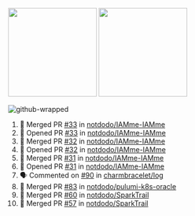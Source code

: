 <a href="https://github.com/notdodo"><img src="https://github-readme-stats.vercel.app/api?username=notdodo&count_private=true&theme=dark" height="180" /></a> <a href="https://github.com/notdodo"><img src="https://github-readme-stats.vercel.app/api/top-langs/?username=notdodo&langs_count=8&theme=dark&hide=tex,java,html,css&layout=compact" height="180" /></a>

![github-wrapped](https://github.com/notdodo/notdodo/assets/6991986/fb310ed4-7b6b-48dd-a447-4c85e6000edb)

<!--START_SECTION:activity-->
1. 🎉 Merged PR [#33](https://github.com/notdodo/IAMme-IAMme/pull/33) in [notdodo/IAMme-IAMme](https://github.com/notdodo/IAMme-IAMme)
2. 💪 Opened PR [#33](https://github.com/notdodo/IAMme-IAMme/pull/33) in [notdodo/IAMme-IAMme](https://github.com/notdodo/IAMme-IAMme)
3. 🎉 Merged PR [#32](https://github.com/notdodo/IAMme-IAMme/pull/32) in [notdodo/IAMme-IAMme](https://github.com/notdodo/IAMme-IAMme)
4. 💪 Opened PR [#32](https://github.com/notdodo/IAMme-IAMme/pull/32) in [notdodo/IAMme-IAMme](https://github.com/notdodo/IAMme-IAMme)
5. 🎉 Merged PR [#31](https://github.com/notdodo/IAMme-IAMme/pull/31) in [notdodo/IAMme-IAMme](https://github.com/notdodo/IAMme-IAMme)
6. 💪 Opened PR [#31](https://github.com/notdodo/IAMme-IAMme/pull/31) in [notdodo/IAMme-IAMme](https://github.com/notdodo/IAMme-IAMme)
7. 🗣 Commented on [#90](https://github.com/charmbracelet/log/issues/90#issuecomment-1870605067) in [charmbracelet/log](https://github.com/charmbracelet/log)
8. 🎉 Merged PR [#83](https://github.com/notdodo/pulumi-k8s-oracle/pull/83) in [notdodo/pulumi-k8s-oracle](https://github.com/notdodo/pulumi-k8s-oracle)
9. 🎉 Merged PR [#60](https://github.com/notdodo/SparkTrail/pull/60) in [notdodo/SparkTrail](https://github.com/notdodo/SparkTrail)
10. 🎉 Merged PR [#57](https://github.com/notdodo/SparkTrail/pull/57) in [notdodo/SparkTrail](https://github.com/notdodo/SparkTrail)
<!--END_SECTION:activity-->
